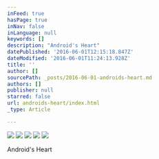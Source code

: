 ```yaml
---
inFeed: true
hasPage: true
inNav: false
inLanguage: null
keywords: []
description: "Android's Heart"
datePublished: '2016-06-01T12:15:18.847Z'
dateModified: '2016-06-01T11:24:13.928Z'
title: ''
author: []
sourcePath: _posts/2016-06-01-androids-heart.md
authors: []
publisher: null
starred: false
url: androids-heart/index.html
_type: Article

---
```

![](https://the-grid-user-content.s3-us-west-2.amazonaws.com/f71799ea-7b16-4df8-8e29-f9336cfd664b.jpg)
![](https://the-grid-user-content.s3-us-west-2.amazonaws.com/4fa60434-02f4-4c39-9f9d-d71d4d07441f.jpg)
![](https://the-grid-user-content.s3-us-west-2.amazonaws.com/937a75da-cfac-40cb-baa8-8d006f243d95.jpg)
![](https://the-grid-user-content.s3-us-west-2.amazonaws.com/e7a5cd42-8c0f-4629-bf63-de54f4370afe.jpg)
![](https://the-grid-user-content.s3-us-west-2.amazonaws.com/f46bbac5-be4d-4b11-aeb1-fd4bc3b5b096.jpg)

Android's Heart